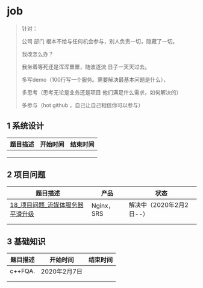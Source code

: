 # job 

> 针对：
>
> 公司 部门 根本不给与任何机会参与，别人负责一切，隐藏了一切。
>
> 我改怎么办？
>
> 我坐着等死还是浑浑噩噩，随波逐流 日子一天天过去。
>
> 多写demo（100行写一个服务。需要解决最基本问题是什么），
>
> 多思考（思考无论是业务还是项目 他们满足什么需求，如何解决的）
>
> 多参与（hot github ，自己让自己相信你可以参与）

## 1 系统设计



| 题目描述 | 开始时间 | 结束时间 |
| -------- | -------- | -------- |
|          |          |          |
|          |          |          |
|          |          |          |



## 2 项目问题

| 题目描述                                                     | 产品       | 状态                     |
| ------------------------------------------------------------ | ---------- | ------------------------ |
| [18_项目问题_流媒体服务器平滑升级](./18_项目问题_流媒体服务器平滑升级/md) | Nginx，SRS | 解决中（2020年2月2日--） |
|                                                              |            |                          |
|                                                              |            |                          |

## 3 基础知识

| 题目描述 | 开始时间     | 结束时间 |
| -------- | ------------ | -------- |
| c++FQA.  | 2020年2月7日 |          |
|          |              |          |
|          |              |          |



